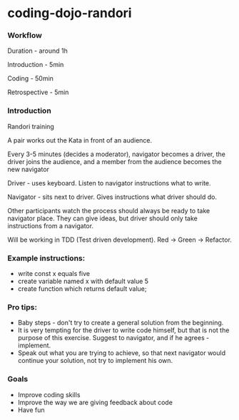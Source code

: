 # coding-dojo-randori

### Workflow
Duration - around 1h

Introduction - 5min

Coding - 50min

Retrospective - 5min

### Introduction

Randori training

A pair works out the Kata in front of an audience. 

Every 3-5 minutes (decides a moderator), navigator becomes a driver, the driver joins the audience, and a member from the audience becomes the new navigator

Driver - uses keyboard. Listen to navigator instructions what to write.

Navigator - sits next to driver. Gives instructions what driver should do. 

Other participants watch the process should always be ready to take navigator place. 
They can give ideas, but driver should only take instructions from a navigator.

Will be working in TDD (Test driven development). Red -> Green -> Refactor.

### Example instructions:
- write const x equals five
- create variable named x with default value 5
- create function which returns default value;
 
### Pro tips:
- Baby steps - don't try to create a general solution from the beginning.
- It is very tempting for the driver to write code himself, but that is not the purpose of this exercise. Suggest to navigator, and if he agrees - implement.
- Speak out what you are trying to achieve, so that next navigator would continue your solution, not try to implement his own.

### Goals
- Improve coding skills
- Improve the way we are giving feedback about code
- Have fun

